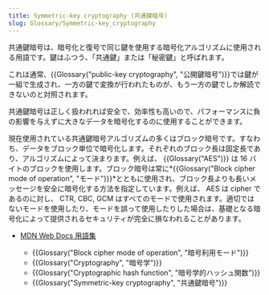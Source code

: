 ```yaml
---
title: Symmetric-key cryptography (共通鍵暗号)
slug: Glossary/Symmetric-key_cryptography
---
```


共通鍵暗号は、暗号化と復号で同じ鍵を使用する暗号化アルゴリズムに使用される用語です。鍵はふつう、「共通鍵」または「秘密鍵」と呼ばれます。

これは通常、{{Glossary("public-key cryptography", "公開鍵暗号")}}では鍵が一組で生成され、一方の鍵で変換が行われたものが、もう一方の鍵でしか解読できないのと対照されます。

共通鍵暗号は正しく扱われれば安全で、効率性も高いので、パフォーマンスに負の影響を与えずに大きなデータを暗号化するのに使用することができます。

現在使用されている共通鍵暗号アルゴリズムの多くはブロック暗号です。すなわち、データをブロック単位で暗号化します。それぞれのブロック長は固定長であり、アルゴリズムによって決まります。例えば、 {{Glossary("AES")}} は 16 バイトのブロックを使用します。ブロック暗号は常に*{{Glossary("Block cipher mode of operation", "モード")}}*とともに使用され、ブロック長よりも長いメッセージを安全に暗号化する方法を指定しています。例えば、 AES は cipher であるのに対し、 CTR, CBC, GCM はすべてのモードで使用されます。適切ではないモードを使用したり、モードを誤って使用したりした場合は、基礎となる暗号化によって提供されるセキュリティが完全に損なわれることがあります。

- [MDN Web Docs 用語集](/ja/docs/Glossary)

  - {{Glossary("Block cipher mode of operation", "暗号利用モード")}}
  - {{Glossary("Cryptography", "暗号学")}}
  - {{Glossary("Cryptographic hash function", "暗号学的ハッシュ関数")}}
  - {{Glossary("Symmetric-key cryptography", "共通鍵暗号")}}
